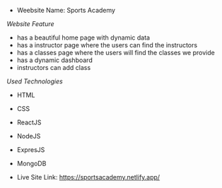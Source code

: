 
+ Weebsite Name: Sports Academy

*Website Feature*
+ has a beautiful home page with dynamic data
+ has a instructor page where the users can find the instructors
+ has a classes page where the users will find the classes we provide
+ has a dynamic dashboard
+ instructors can add class

*Used Technologies*
+ HTML
+ CSS
+ ReactJS
+ NodeJS
+ ExpresJS
+ MongoDB

+ Live Site Link: https://sportsacademy.netlify.app/